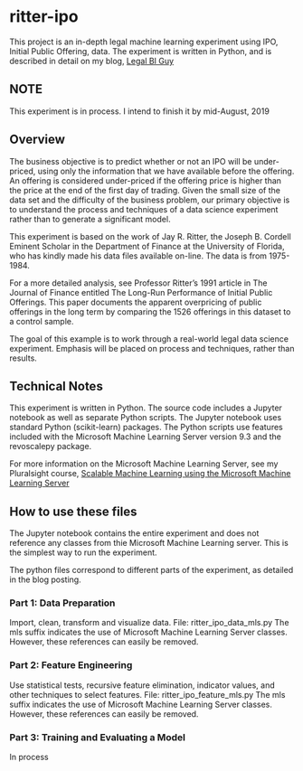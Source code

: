 # ritter-ipo
This project is an in-depth legal machine learning experiment using IPO, Initial Public Offering, data. The experiment is written in Python, and is described in detail on my blog, [Legal BI Guy](https://legalbiguy.com/2019/07/08/legal-machine-learning-experiment-part-1/)

## NOTE
This experiment is in process.  I intend to finish it by mid-August, 2019

## Overview
The business objective is to predict whether or not an IPO will be under-priced, using only the information that we have available before the offering. An offering is considered under-priced if the offering price is higher than the price at the end of the first day of trading. Given the small size of the data set and the difficulty of the business problem, our primary objective is to understand the process and techniques of a data science experiment rather than to generate a significant model.

This experiment is based on the work of Jay R. Ritter, the Joseph B. Cordell Eminent Scholar in the Department of Finance at the University of Florida, who has kindly made his data files available on-line. The data is from 1975-1984.

For a more detailed analysis, see Professor Ritter’s 1991 article in The Journal of Finance entitled The Long-Run Performance of Initial Public Offerings. This paper documents the apparent overpricing of public offerings in the long term by comparing the 1526 offerings in this dataset to a control sample.

The goal of this example is to work through a real-world legal data science experiment. Emphasis will be placed on process and techniques, rather than results. 

## Technical Notes
This experiment is written in Python. The source code includes a Jupyter notebook as well as separate Python scripts. The Jupyter notebook uses standard Python (scikit-learn) packages. The Python scripts use features included with the Microsoft Machine Learning Server version 9.3 and the revoscalepy package.

For more information on the Microsoft Machine Learning Server, see my Pluralsight course, [Scalable Machine Learning using the Microsoft Machine Learning Server](https://app.pluralsight.com/library/courses/scalable-machine-learning-microsoft-server/table-of-contents)

## How to use these files

The Jupyter notebook contains the entire experiment and does not reference any classes from thie Microsoft Machine Learning server.  This is the simplest way to run the experiment.

The python files correspond to different parts of the experiment, as detailed in the blog posting.

### Part 1: Data Preparation
Import, clean, transform and visualize data.
File: ritter_ipo_data_mls.py
The mls suffix indicates the use of Microsoft Machine Learning Server classes.  However, these references can easily be removed.

### Part 2: Feature Engineering
Use statistical tests, recursive feature elimination, indicator values, and other techniques to select features.
File: ritter_ipo_feature_mls.py
The mls suffix indicates the use of Microsoft Machine Learning Server classes.  However, these references can easily be removed.

### Part 3: Training and Evaluating a Model
In process
